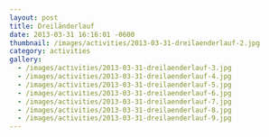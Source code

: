```yaml
---
layout: post
title: Dreiländerlauf
date: 2013-03-31 16:16:01 -0600
thumbnail: /images/activities/2013-03-31-dreilaenderlauf-2.jpg
category: activities
gallery:
  - /images/activities/2013-03-31-dreilaenderlauf-3.jpg
  - /images/activities/2013-03-31-dreilaenderlauf-4.jpg
  - /images/activities/2013-03-31-dreilaenderlauf-5.jpg
  - /images/activities/2013-03-31-dreilaenderlauf-6.jpg
  - /images/activities/2013-03-31-dreilaenderlauf-7.jpg
  - /images/activities/2013-03-31-dreilaenderlauf-8.jpg
  - /images/activities/2013-03-31-dreilaenderlauf-9.jpg
---
```

